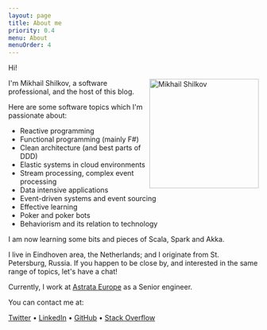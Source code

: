 ```yaml
---
layout: page
title: About me
priority: 0.4
menu: About
menuOrder: 4
---
```


Hi!

<img alt="Mikhail Shilkov" src="/about/me.jpg" style="float:right; width: 220px" />

I'm Mikhail Shilkov, a software professional, and the host of this blog. 

Here are some software topics which I'm passionate about:

- Reactive programming
- Functional programming (mainly F#)
- Clean architecture (and best parts of DDD)
- Elastic systems in cloud environments
- Stream processing, complex event processing
- Data intensive applications
- Event-driven systems and event sourcing
- Effective learning
- Poker and poker bots
- Behaviorism and its relation to technology

I am now learning some bits and pieces of Scala, Spark and Akka.

I live in Eindhoven area, the Netherlands; and I originate from St. Petersburg, Russia.
If you happen to be close by, and interested in the same range of topics, let's have a chat!

Currently, I work at [Astrata Europe](http://astrata.eu) as a Senior engineer.

You can contact me at:
<p>
<a href="https://twitter.com/mikhailshilkov">Twitter</a> &#8226;
<a href="https://www.linkedin.com/in/mikhailshilkov/">LinkedIn</a> &#8226;
<a href="https://github.com/mikhailshilkov">GitHub</a> &#8226;
<a href="https://stackoverflow.com/users/1171619/mikhail">Stack Overflow</a>
</p>